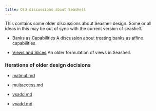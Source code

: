 ```yaml
---
title: Old discussions about Seashell
---
```


This contains some older discussions about Seashell design. Some or all ideas
in this may be out of sync with the current version of seashell.


* [Banks as Capabilities](capabilities.html)
  A discussion about treating banks as affine capabilities.

* [Views and Slices](views-and-slices.html)
  An older formulation of views in Seashell.


### Iterations of older design decisions

* [matmul.md](matmul.html)

* [multaccess.md](multaccess.html)

* [vsadd.md](vsadd.html)

* [vvadd.md](vvadd.html)
